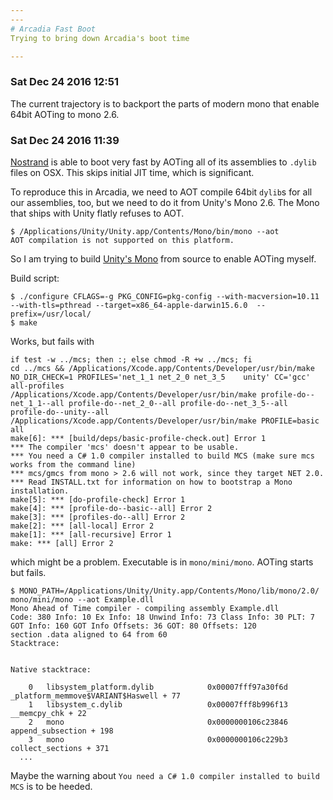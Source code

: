 ```yaml
---
---
# Arcadia Fast Boot
Trying to bring down Arcadia's boot time

---
```


### Sat Dec 24 2016 12:51
The current trajectory is to backport the parts of modern mono that enable 64bit AOTing to mono 2.6.

### Sat Dec 24 2016 11:39
[Nostrand](https://github.com/nasser/nostrand) is able to boot very fast by AOTing all of its assemblies to `.dylib` files on OSX. This skips initial JIT time, which is significant.

To reproduce this in Arcadia, we need to AOT compile 64bit `dylib`s for all our assemblies, too, but we need to do it from Unity's Mono 2.6. The Mono that ships with Unity flatly refuses to AOT.

```
$ /Applications/Unity/Unity.app/Contents/Mono/bin/mono --aot
AOT compilation is not supported on this platform.
```

So I am trying to build [Unity's Mono](https://github.com/Unity-Technologies/mono) from source to enable AOTing myself.

Build script:

```
$ ./configure CFLAGS=-g PKG_CONFIG=pkg-config --with-macversion=10.11 --with-tls=pthread --target=x86_64-apple-darwin15.6.0  --prefix=/usr/local/
$ make
```

Works, but fails with

```
if test -w ../mcs; then :; else chmod -R +w ../mcs; fi
cd ../mcs && /Applications/Xcode.app/Contents/Developer/usr/bin/make NO_DIR_CHECK=1 PROFILES='net_1_1 net_2_0 net_3_5    unity' CC='gcc' all-profiles
/Applications/Xcode.app/Contents/Developer/usr/bin/make profile-do--net_1_1--all profile-do--net_2_0--all profile-do--net_3_5--all profile-do--unity--all
/Applications/Xcode.app/Contents/Developer/usr/bin/make PROFILE=basic all
make[6]: *** [build/deps/basic-profile-check.out] Error 1
*** The compiler 'mcs' doesn't appear to be usable.
*** You need a C# 1.0 compiler installed to build MCS (make sure mcs works from the command line)
*** mcs/gmcs from mono > 2.6 will not work, since they target NET 2.0.
*** Read INSTALL.txt for information on how to bootstrap a Mono installation.
make[5]: *** [do-profile-check] Error 1
make[4]: *** [profile-do--basic--all] Error 2
make[3]: *** [profiles-do--all] Error 2
make[2]: *** [all-local] Error 2
make[1]: *** [all-recursive] Error 1
make: *** [all] Error 2
```

which might be a problem. Executable is in `mono/mini/mono`. AOTing starts but fails.

```
$ MONO_PATH=/Applications/Unity/Unity.app/Contents/Mono/lib/mono/2.0/ mono/mini/mono --aot Example.dll
Mono Ahead of Time compiler - compiling assembly Example.dll
Code: 380 Info: 10 Ex Info: 18 Unwind Info: 73 Class Info: 30 PLT: 7 GOT Info: 160 GOT Info Offsets: 36 GOT: 80 Offsets: 120
section .data aligned to 64 from 60
Stacktrace:


Native stacktrace:

	0   libsystem_platform.dylib            0x00007fff97a30f6d _platform_memmove$VARIANT$Haswell + 77
	1   libsystem_c.dylib                   0x00007fff8b996f13 __memcpy_chk + 22
	2   mono                                0x0000000106c23846 append_subsection + 198
	3   mono                                0x0000000106c229b3 collect_sections + 371
  ...
```

Maybe the warning about `You need a C# 1.0 compiler installed to build MCS` is to be heeded.
